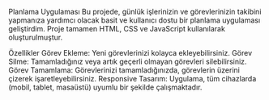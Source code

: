 Planlama Uygulaması
Bu projede, günlük işlerinizin ve görevlerinizin takibini yapmanıza yardımcı olacak basit ve kullanıcı dostu bir planlama uygulaması geliştirdim. Proje tamamen HTML, CSS ve JavaScript kullanılarak oluşturulmuştur.

Özellikler
Görev Ekleme: Yeni görevlerinizi kolayca ekleyebilirsiniz.
Görev Silme: Tamamladığınız veya artık geçerli olmayan görevleri silebilirsiniz.
Görev Tamamlama: Görevlerinizi tamamladığınızda, görevlerin üzerini çizerek işaretleyebilirsiniz.
Responsive Tasarım: Uygulama, tüm cihazlarda (mobil, tablet, masaüstü) uyumlu bir şekilde çalışmaktadır.
